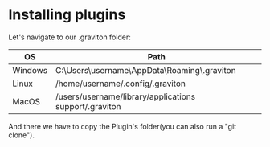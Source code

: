 # Installing plugins

Let's navigate to our .graviton folder:


| OS   			| Path |
| --------- | ---- |
| Windows   | C:\\Users\\username\\AppData\\Roaming\\\.graviton |
| Linux 		| /home/username/.config/.graviton |
| MacOS     | /users/username/library/applications support/.graviton |

And there we have to copy the Plugin's folder(you can also run a "git clone").
